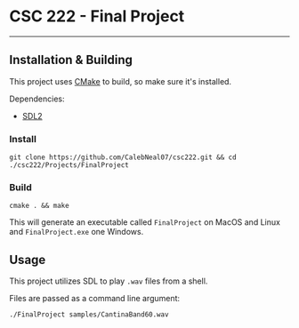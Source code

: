 # CSC 222 - Final Project

---
## Installation & Building

This project uses [CMake](https://cmake.org/download/) to build, so make sure it's installed.

Dependencies:
 - [SDL2](https://wiki.libsdl.org/SDL2/Installation)

### Install

```shell
git clone https://github.com/CalebNeal07/csc222.git && cd ./csc222/Projects/FinalProject
```
### Build

```shell
cmake . && make
```
This will generate an executable called `FinalProject` on MacOS and Linux and `FinalProject.exe` one Windows.

## Usage

This project utilizes SDL to play `.wav` files from a shell. 

Files are passed as a command line argument:
```shell
./FinalProject samples/CantinaBand60.wav
```